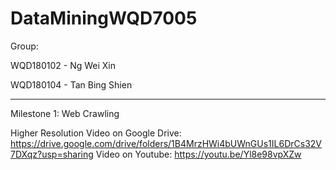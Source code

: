 # DataMiningWQD7005

Group: 

WQD180102 - Ng Wei Xin 

WQD180104 - Tan Bing Shien 

--------------

Milestone 1: Web Crawling 

Higher Resolution Video on Google Drive: https://drive.google.com/drive/folders/1B4MrzHWi4bUWnGUs1IL6DrCs32V7DXqz?usp=sharing
Video on Youtube: https://youtu.be/Yl8e98vpXZw 

